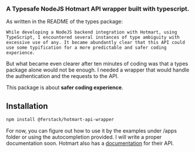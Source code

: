 ### A Typesafe NodeJS Hotmart API wrapper built with typescript.

As written in the README of the types package:

```
While developing a NodeJS backend integration with Hotmart, using TypeScript, I encountered several instances of type ambiguity with excessive use of any. It became abundantly clear that this API could use some typification for a more predictable and safer coding experience.
```

But what became even clearer after ten minutes of coding was that a types package alone would not be enough. I needed a wrapper that would handle the authentication and the requests to the API.

This package is about **safer coding experience**.

## Installation

```bash
npm install @ferstack/hotmart-api-wrapper
```

For now, you can figure out how to use it by the examples under /apps folder or using the autocompletion provided. I will write a proper documentation soon. Hotmart also has a [documentation](https://developers.hotmart.com/docs/en/-API) for their API.
